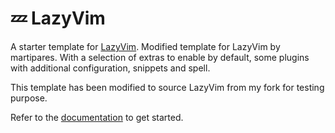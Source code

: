 # 💤 LazyVim

A starter template for [LazyVim](https://github.com/LazyVim/LazyVim).
Modified template for LazyVim by martipares.
With a selection of extras to enable by default, 
some plugins with additional configuration, snippets and spell.

This template has been modified to source LazyVim from my fork
for testing purpose.

Refer to the [documentation](https://lazyvim.github.io/installation) to get started.
